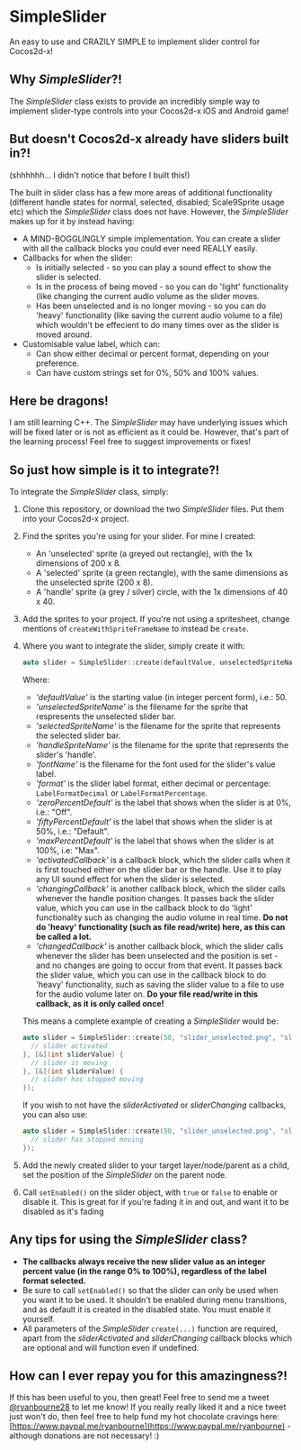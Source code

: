 # SimpleSlider
An easy to use and CRAZILY SIMPLE to implement slider control for Cocos2d-x!

## Why *SimpleSlider*?!

The *SimpleSlider* class exists to provide an incredibly simple way to implement slider-type controls into your Cocos2d-x iOS and Android game!

## But doesn't Cocos2d-x already have sliders built in?!

(shhhhhh... I didn't notice that before I built this!)

The built in slider class has a few more areas of additional functionality (different handle states for normal, selected, disabled; Scale9Sprite usage etc) which the *SimpleSlider* class does not have. However, the *SimpleSlider* makes up for it by instead having:

* A MIND-BOGGLINGLY simple implementation. You can create a slider with all the callback blocks you could ever need REALLY easily.
* Callbacks for when the slider:
    * Is initially selected - so you can play a sound effect to show the slider is selected.
    * Is in the process of being moved - so you can do 'light' functionality (like changing the current audio volume as the slider moves.
    * Has been unselected and is no longer moving - so you can do 'heavy' functionality (like saving the current audio volume to a file) which wouldn't be effecient to do many times over as the slider is moved around.
* Customisable value label, which can:
    * Can show either decimal or percent format, depending on your preference.
    * Can have custom strings set for 0%, 50% and 100% values.
    
## Here be dragons!

I am still learning C++. The *SimpleSlider* may have underlying issues which will be fixed later or is not as efficient as it could be. However, that's part of the learning process! Feel free to suggest improvements or fixes!
    
## So just how simple is it to integrate?!

To integrate the *SimpleSlider* class, simply:
1. Clone this repository, or download the two *SimpleSlider* files. Put them into your Cocos2d-x project.
2. Find the sprites you're using for your slider. For mine I created:
    * An 'unselected' sprite (a greyed out rectangle), with the 1x dimensions of 200 x 8.
    * A 'selected' sprite (a green rectangle), with the same dimensions as the unselected sprite (200 x 8).
    * A 'handle' sprite (a grey / silver) circle, with the 1x dimensions of 40 x 40.
3. Add the sprites to your project. If you're not using a spritesheet, change mentions of `createWithSpriteFrameName` to instead be `create`.
4. Where you want to integrate the slider, simply create it with:
    ```cpp
    auto slider = SimpleSlider::create(defaultValue, unselectedSpriteName, selectedSpriteName, handleSpriteName, fontName, format, zeroPercentDefault, fiftyPercentDefault, maxPercentDefault, activatedCallback, changingCallback, changedCallback);
    ```
    Where:
    * *'defaultValue'* is the starting value (in integer percent form), i.e.: 50.
    * *'unselectedSpriteName'* is the filename for the sprite that respresents the unselected slider bar.
    * *'selectedSpriteName'* is the filename for the sprite that represents the selected slider bar.
    * *'handleSpriteName'* is the filename for the sprite that represents the slider's 'handle'.
    * *'fontName'* is the filename for the font used for the slider's value label.
    * *'format'* is the slider label format, either decimal or percentage: `LabelFormatDecimal` or `LabelFormatPercentage`.
    * *'zeroPercentDefault'* is the label that shows when the slider is at 0%, i.e.: "Off".
    * *'fiftyPercentDefault'* is the label that shows when the slider is at 50%, i.e.: "Default".
    * *'maxPercentDefault'* is the label that shows when the slider is at 100%, i.e: "Max".
    * *'activatedCallback'* is a callback block, which the slider calls when it is first touched either on the slider bar or the handle. Use it to play any UI sound effect for when the slider is selected.
    * *'changingCallback'* is another callback block, which the slider calls whenever the handle position changes. It passes back the slider value, which you can use in the callback block to do 'light' functionality such as changing the audio volume in real time. **Do not do 'heavy' functionality (such as file read/write) here, as this can be called a lot.**
    * *'changedCallback'* is another callback block, which the slider calls whenever the slider has been unselected and the position is set - and no changes are going to occur from that event. It passes back the slider value, which you can use in the callback block to do 'heavy' functionality, such as saving the slider value to a file to use for the audio volume later on. **Do your file read/write in this callback, as it is only called once!**
    
    This means a complete example of creating a *SimpleSlider* would be:
    ```cpp
    auto slider = SimpleSlider::create(50, "slider_unselected.png", "slider_selected.png", "slider_circle.png", "font.ttf", LabelFormatPercentage, "Off", "Default", "Max", [&]() {
      // slider activated
    }, [&](int sliderValue) {
      // slider is moving
    }, [&](int sliderValue) {
      // slider has stopped moving
    });
    ```
    
    If you wish to not have the *sliderActivated* or *sliderChanging* callbacks, you can also use:
    ```cpp
    auto slider = SimpleSlider::create(50, "slider_unselected.png", "slider_selected.png", "slider_circle.png", "font.ttf", LabelFormatPercentage, "Off", "Default", "Max", nullptr, nullptr, [&](int sliderValue) {
      // slider has stopped moving
    });
    ```
3. Add the newly created slider to your target layer/node/parent as a child, set the position of the *SimpleSlider* on the parent node.
4. Call `setEnabled()` on the slider object, with `true` or `false` to enable or disable it. This is great for if you're fading it in and out, and want it to be disabled as it's fading

## Any tips for using the *SimpleSlider* class?

* **The callbacks always receive the new slider value as an integer percent value (in the range 0% to 100%), regardless of the label format selected.**
* Be sure to call `setEnabled()` so that the slider can only be used when you want it to be used. It shouldn't be enabled during menu transitions, and as default it is created in the disabled state. You must enable it yourself.
* All parameters of the *SimpleSlider* `create(...)` function are required, apart from the *sliderActivated* and *sliderChanging* callback blocks which are optional and will function even if undefined.

## How can I ever repay you for this amazingness?!

If this has been useful to you, then great! Feel free to send me a tweet [@ryanbourne28](twitter.com/ryanbourne28) to let me know! If you really really liked it and a nice tweet just won't do, then feel free to help fund my hot chocolate cravings here: [https://www.paypal.me/ryanbourne](https://www.paypal.me/ryanbourne) - although donations are not necessary! :)

